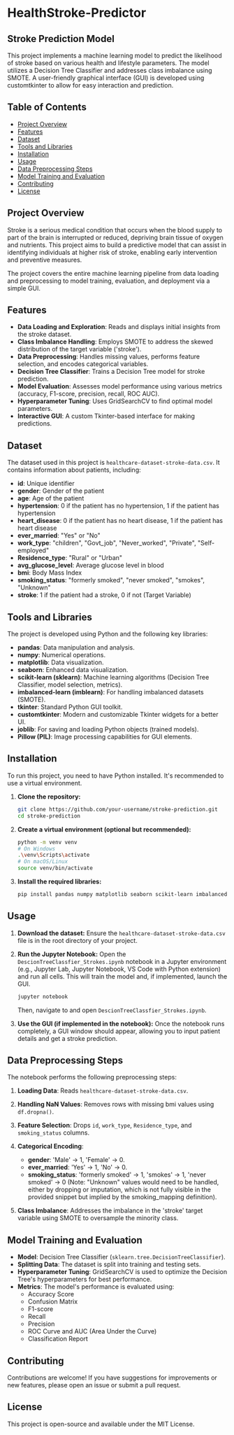 # HealthStroke-Predictor

## Stroke Prediction Model

This project implements a machine learning model to predict the likelihood of stroke based on various health and lifestyle parameters. The model utilizes a Decision Tree Classifier and addresses class imbalance using SMOTE. A user-friendly graphical interface (GUI) is developed using customtkinter to allow for easy interaction and prediction.

## Table of Contents

- [Project Overview](#project-overview)
- [Features](#features)
- [Dataset](#dataset)
- [Tools and Libraries](#tools-and-libraries)
- [Installation](#installation)
- [Usage](#usage)
- [Data Preprocessing Steps](#data-preprocessing-steps)
- [Model Training and Evaluation](#model-training-and-evaluation)
- [Contributing](#contributing)
- [License](#license)

## Project Overview

Stroke is a serious medical condition that occurs when the blood supply to part of the brain is interrupted or reduced, depriving brain tissue of oxygen and nutrients. This project aims to build a predictive model that can assist in identifying individuals at higher risk of stroke, enabling early intervention and preventive measures.

The project covers the entire machine learning pipeline from data loading and preprocessing to model training, evaluation, and deployment via a simple GUI.

## Features

- **Data Loading and Exploration**: Reads and displays initial insights from the stroke dataset.
- **Class Imbalance Handling**: Employs SMOTE to address the skewed distribution of the target variable ('stroke').
- **Data Preprocessing**: Handles missing values, performs feature selection, and encodes categorical variables.
- **Decision Tree Classifier**: Trains a Decision Tree model for stroke prediction.
- **Model Evaluation**: Assesses model performance using various metrics (accuracy, F1-score, precision, recall, ROC AUC).
- **Hyperparameter Tuning**: Uses GridSearchCV to find optimal model parameters.
- **Interactive GUI**: A custom Tkinter-based interface for making predictions.

## Dataset

The dataset used in this project is `healthcare-dataset-stroke-data.csv`. It contains information about patients, including:

- **id**: Unique identifier
- **gender**: Gender of the patient
- **age**: Age of the patient
- **hypertension**: 0 if the patient has no hypertension, 1 if the patient has hypertension
- **heart_disease**: 0 if the patient has no heart disease, 1 if the patient has heart disease
- **ever_married**: "Yes" or "No"
- **work_type**: "children", "Govt_job", "Never_worked", "Private", "Self-employed"
- **Residence_type**: "Rural" or "Urban"
- **avg_glucose_level**: Average glucose level in blood
- **bmi**: Body Mass Index
- **smoking_status**: "formerly smoked", "never smoked", "smokes", "Unknown"
- **stroke**: 1 if the patient had a stroke, 0 if not (Target Variable)

## Tools and Libraries

The project is developed using Python and the following key libraries:

- **pandas**: Data manipulation and analysis.
- **numpy**: Numerical operations.
- **matplotlib**: Data visualization.
- **seaborn**: Enhanced data visualization.
- **scikit-learn (sklearn)**: Machine learning algorithms (Decision Tree Classifier, model selection, metrics).
- **imbalanced-learn (imblearn)**: For handling imbalanced datasets (SMOTE).
- **tkinter**: Standard Python GUI toolkit.
- **customtkinter**: Modern and customizable Tkinter widgets for a better UI.
- **joblib**: For saving and loading Python objects (trained models).
- **Pillow (PIL)**: Image processing capabilities for GUI elements.

## Installation

To run this project, you need to have Python installed. It's recommended to use a virtual environment.

1. **Clone the repository:**
   ```bash
   git clone https://github.com/your-username/stroke-prediction.git
   cd stroke-prediction
   ```

2. **Create a virtual environment (optional but recommended):**
   ```bash
   python -m venv venv
   # On Windows
   .\venv\Scripts\activate
   # On macOS/Linux
   source venv/bin/activate
   ```

3. **Install the required libraries:**
   ```bash
   pip install pandas numpy matplotlib seaborn scikit-learn imbalanced-learn customtkinter pillow
   ```

## Usage

1. **Download the dataset:**
   Ensure the `healthcare-dataset-stroke-data.csv` file is in the root directory of your project.

2. **Run the Jupyter Notebook:**
   Open the `DescionTreeClassfier_Strokes.ipynb` notebook in a Jupyter environment (e.g., Jupyter Lab, Jupyter Notebook, VS Code with Python extension) and run all cells. This will train the model and, if implemented, launch the GUI.

   ```bash
   jupyter notebook
   ```

   Then, navigate to and open `DescionTreeClassfier_Strokes.ipynb`.

3. **Use the GUI (if implemented in the notebook):**
   Once the notebook runs completely, a GUI window should appear, allowing you to input patient details and get a stroke prediction.

## Data Preprocessing Steps

The notebook performs the following preprocessing steps:

1. **Loading Data**: Reads `healthcare-dataset-stroke-data.csv`.

2. **Handling NaN Values**: Removes rows with missing bmi values using `df.dropna()`.

3. **Feature Selection**: Drops `id`, `work_type`, `Residence_type`, and `smoking_status` columns.

4. **Categorical Encoding**:
   - **gender**: 'Male' -> 1, 'Female' -> 0.
   - **ever_married**: 'Yes' -> 1, 'No' -> 0.
   - **smoking_status**: 'formerly smoked' -> 1, 'smokes' -> 1, 'never smoked' -> 0 (Note: "Unknown" values would need to be handled, either by dropping or imputation, which is not fully visible in the provided snippet but implied by the smoking_mapping definition).

5. **Class Imbalance**: Addresses the imbalance in the 'stroke' target variable using SMOTE to oversample the minority class.

## Model Training and Evaluation

- **Model**: Decision Tree Classifier (`sklearn.tree.DecisionTreeClassifier`).
- **Splitting Data**: The dataset is split into training and testing sets.
- **Hyperparameter Tuning**: GridSearchCV is used to optimize the Decision Tree's hyperparameters for best performance.
- **Metrics**: The model's performance is evaluated using:
  - Accuracy Score
  - Confusion Matrix
  - F1-score
  - Recall
  - Precision
  - ROC Curve and AUC (Area Under the Curve)
  - Classification Report

## Contributing

Contributions are welcome! If you have suggestions for improvements or new features, please open an issue or submit a pull request.

## License

This project is open-source and available under the MIT License.
